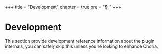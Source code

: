 +++
title = "Development"
chapter = true
pre = "<b>9. </b>"
+++

# Development

This section provide development reference information about the plugin internals, you can safely skip this unless you're looking to enhance Choria.

